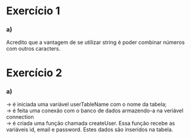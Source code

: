 # Exercício 1
### a)
Acredito que a vantagem de se utilizar string é poder combinar números com outros caracters.

# Exercício 2
### a)
-> é iniciada uma variável userTableName com o nome da tabela; </br>
-> é feita uma conexão com o banco de dados armazendo-a na veriável connection </br>
-> é criada uma função chamada createUser. Essa função recebe as variáveis id, email e password. Estes dados são inseridos na tabela.